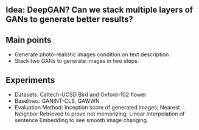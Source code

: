 ## Idea: DeepGAN? Can we stack multiple layers of GANs to generate better results?

## Main points
* Generate photo-realistic images condition on text description
* Stack two GANs to generate images in two steps.

## Experiments
* Datasets: Caltech-UCSD Bird and Oxford-102 flower
* Baselines: GANINT-CLS, GAWWN
* Evaluation Method: Inception score of generated images; Nearest Neighbor Retrieved to prove not memorizing; Linear Interpolation of sentence Embedding to see smooth image changing.

